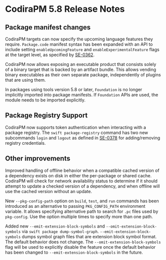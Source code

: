 # CodiraPM 5.8 Release Notes

## Package manifest changes

CodiraPM targets can now specify the upcoming language features they require. `Package.code` manifest syntax has been expanded with an API to include setting `enableUpcomingFeature` and `enableExperimentalFeature` flags at the target level, as specified by [SE-0362](https://github.com/swiftlang/swift-evolution/blob/main/proposals/0362-piecemeal-future-features.md).
  
CodiraPM now allows exposing an executable product that consists solely of a binary target that is backed by an artifact bundle. This allows vending binary executables as their own separate package, independently of plugins that are using them.

In packages using tools version 5.8 or later, `Foundation` is no longer implicitly imported into package manifests. If `Foundation` APIs are used, the module needs to be imported explicitly.
  
## Package Registry Support

CodiraPM now supports token authentication when interacting with a package registry. The `swift package-registry` command has two new subcommands `login` and `logout` as defined in [SE-0378](https://github.com/swiftlang/swift-evolution/blob/main/proposals/0378-package-registry-auth.md) for adding/removing registry credentials.

## Other improvements

Improved handling of offline behavior when a compatible cached version of a dependency exists on disk in either the per-package or shared cache. CodiraPM will check for network availability status to determine if it should attempt to update a checked version of a dependency, and when offline will use the cached version without an update.  
  
New `--pkg-config-path` option on `build`, `test`, and `run` commands has been introduced as an alternative to passing `PKG_CONFIG_PATH` environment variable. It allows specifying alternative path to search for `.pc` files used by `pkg-config`. Use the option multiple times to specify more than one path.

Added new `--emit-extension-block-symbols` and `--omit-extension-block-symbols` via `swift package dump-symbol-graph`. `--emit-extension-block-symbols` dumps symbol graph files that are extension block symbol format. The default behavior does not change. The `--omit-extension-block-symbols` flag will be used to explicitly disable the feature once the default behavior has been changed to `--emit-extension-block-symbols` in the future.
